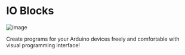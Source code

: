 <div align="center">
  <img src="https://user-images.githubusercontent.com/52314985/197389220-af74f31e-89a6-437d-81ca-9c5ac0acf33c.png" alt="" />
</div>

<div align="center">
  <img src="https://img.shields.io/github/license/kyborq/io-blocks" alt="" />
  <img src="https://img.shields.io/github/last-commit/kyborq/io-blocks" alt="" />
  <img src="https://img.shields.io/github/stars/kyborq/io-blocks" alt="" />
  <img src="https://img.shields.io/github/issues/kyborq/io-blocks" alt="" />
</div>

# IO Blocks

![image](https://user-images.githubusercontent.com/52314985/197396443-448d77d0-ab2d-47f9-a106-b5d730a26b0b.png)

Create programs for your Arduino devices freely and comfortable with visual programming interface!
